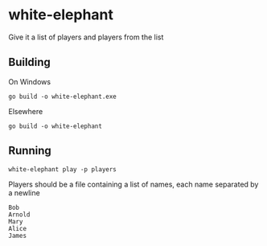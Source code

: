 # white-elephant
Give it a list of players and players from the list

## Building

On Windows
```
go build -o white-elephant.exe
```

Elsewhere
```
go build -o white-elephant
```

## Running
```
white-elephant play -p players
```

Players should be a file containing a list of names, each name separated by a newline
```
Bob
Arnold
Mary
Alice
James
```